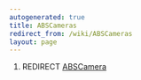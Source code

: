 ```yaml
---
autogenerated: true
title: ABSCameras
redirect_from: /wiki/ABSCameras
layout: page
---
```


1.  REDIRECT [ABSCamera](ABSCamera)
